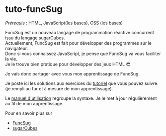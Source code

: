 # tuto-funcSug

*Prérequis* : HTML, JavaScript(les bases), CSS (les bases)

FuncSug est un nouveau langage de programmation réactive concurrent issu du langage sugarCubes.<br>
Actuellement, FuncSug est fait pour développer des programmes sur le navigateur.<br>
Donc si vous connaissez JavaScript, je pense que FuncSug va vous faciliter la vie. <br>
Je le trouve bien pratique pour développer des jeux HTML 😎

Je vais donc partager avec vous mon apprentissage de FuncSug. 

Je poste ici les solutions aux exercices du [tutoriel](https://funcsug.prefasite.fr/fr/tuto/#supportWeb) que vous pouvez suivre. (je rempli au fur et à mesure de mon apprentissage).

Le [manuel d'utilisation](https://funcsug.prefasite.fr/fr/manuel/co/guide.html) regroupe la syntaxe. Je le met à jour régulièrement au fil de mon apprentissage.
 
Pour en savoir plus sur 
- [FuncSug](https://github.com/cl4cnam/funcSug) 
- [sugarCubes](https://github.com/LordManta/SugarCubesJS)
